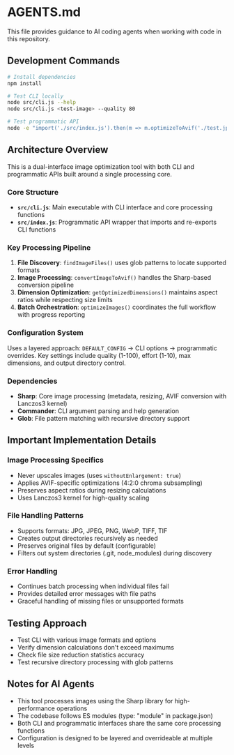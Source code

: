 # AGENTS.md

This file provides guidance to AI coding agents when working with code in this repository.

## Development Commands

```bash
# Install dependencies
npm install

# Test CLI locally
node src/cli.js --help
node src/cli.js <test-image> --quality 80

# Test programmatic API
node -e "import('./src/index.js').then(m => m.optimizeToAvif('./test.jpg'))"
```

## Architecture Overview

This is a dual-interface image optimization tool with both CLI and programmatic APIs built around a single processing core.

### Core Structure
- **`src/cli.js`**: Main executable with CLI interface and core processing functions
- **`src/index.js`**: Programmatic API wrapper that imports and re-exports CLI functions

### Key Processing Pipeline
1. **File Discovery**: `findImageFiles()` uses glob patterns to locate supported formats
2. **Image Processing**: `convertImageToAvif()` handles the Sharp-based conversion pipeline  
3. **Dimension Optimization**: `getOptimizedDimensions()` maintains aspect ratios while respecting size limits
4. **Batch Orchestration**: `optimizeImages()` coordinates the full workflow with progress reporting

### Configuration System
Uses a layered approach: `DEFAULT_CONFIG` → CLI options → programmatic overrides. Key settings include quality (1-100), effort (1-10), max dimensions, and output directory control.

### Dependencies
- **Sharp**: Core image processing (metadata, resizing, AVIF conversion with Lanczos3 kernel)
- **Commander**: CLI argument parsing and help generation  
- **Glob**: File pattern matching with recursive directory support

## Important Implementation Details

### Image Processing Specifics
- Never upscales images (uses `withoutEnlargement: true`)
- Applies AVIF-specific optimizations (4:2:0 chroma subsampling)
- Preserves aspect ratios during resizing calculations
- Uses Lanczos3 kernel for high-quality scaling

### File Handling Patterns
- Supports formats: JPG, JPEG, PNG, WebP, TIFF, TIF
- Creates output directories recursively as needed
- Preserves original files by default (configurable)
- Filters out system directories (.git, node_modules) during discovery

### Error Handling
- Continues batch processing when individual files fail
- Provides detailed error messages with file paths
- Graceful handling of missing files or unsupported formats

## Testing Approach
- Test CLI with various image formats and options
- Verify dimension calculations don't exceed maximums
- Check file size reduction statistics accuracy
- Test recursive directory processing with glob patterns

## Notes for AI Agents
- This tool processes images using the Sharp library for high-performance operations
- The codebase follows ES modules (type: "module" in package.json)
- Both CLI and programmatic interfaces share the same core processing functions
- Configuration is designed to be layered and overrideable at multiple levels